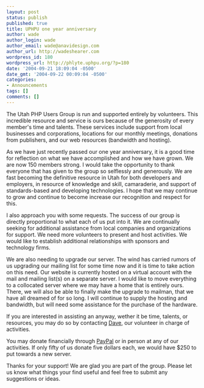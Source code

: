 ```yaml
---
layout: post
status: publish
published: true
title: UPHPU one year anniversary
author: wade
author_login: wade
author_email: wade@anavidesign.com
author_url: http://wadeshearer.com
wordpress_id: 180
wordpress_url: http://phlyte.uphpu.org/?p=180
date: '2004-09-21 18:09:04 -0500'
date_gmt: '2004-09-22 00:09:04 -0500'
categories:
- Announcements
tags: []
comments: []
---
```

<p>The Utah PHP Users Group is run and supported entirely by volunteers. This incredible resource and service is ours because of the generosity of every member's time and talents. These services include support from local businesses and corporations, locations for our monthly meetings, donations from publishers, and our web resources (bandwidth and hosting).</p>
<p>As we have just recently passed our one year anniversary, it is a good time for reflection on what we have accomplished and how we have grown. We are now 150 members strong. I would take the opportunity to thank everyone that has given to the group so selflessly and generously. We are fast becoming the definitive resource in Utah for both developers and employers, in resource of knowledge and skill, camaraderie, and support of standards-based and developing technologies. I hope that we may continue to grow and continue to become increase our recognition and respect for this.</p>
<p>I also approach you with some requests. The success of our group is directly proportional to what each of us put into it. We are continually seeking for additional assistance from local companies and organizations for support. We need more volunteers to present and host activities. We would like to establish additional relationships with sponsors and technology firms.</p>
<p>We are also needing to upgrade our server. The wind has carried rumors of us upgrading our mailing list for some time now and it is time to take action on this need. Our website is currently hosted on a virtual account with the mail and mailing list(s) on a separate server. I would like to move everything to a collocated server where we may have a home that is entirely ours. There, we will also be able to finally make the upgrade to mailman, that we have all dreamed of for so long. I will continue to supply the hosting and bandwidth, but will need some assistance for the purchase of the hardware.</p>
<p>If you are interested in assisting an anyway, wether it be time, talents, or resources, you may do so by contacting <a href="http://www.uphpu.org/users.php?mode=profile&uid=43">Dave</a>, our volunteer in charge of activities.</p>
<p>You may donate financially through <a href="http://www.uphpu.org/staticpages/index.php?page=20040520232950120">PayPal</a> or in person at any of our activities. If only fifty of us donate five dollars each, we would have $250 to put towards a new server.</p>
<p>Thanks for your support! We are glad you are part of the group. Please let us know what things your find useful and feel free to submit any suggestions or ideas.</p>
